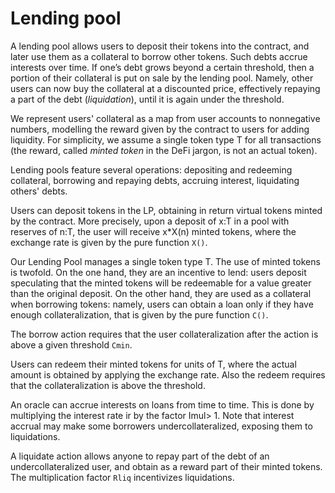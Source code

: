 # Lending pool

A lending pool allows users to deposit their tokens into the contract, and later use them as a collateral to borrow other tokens. Such debts accrue interests over time. If one’s debt grows beyond a certain threshold, then a portion of their collateral is put on sale by the lending pool. Namely, other users can now buy the collateral at a discounted price, effectively repaying a part of the debt (*liquidation*), until it is again under the threshold.

We represent users' collateral as a map from user accounts to nonnegative numbers, modelling the reward given by the contract to users for adding liquidity. For simplicity, we assume a single token type T for all transactions 
(the reward, called *minted token* in the DeFi jargon, is not an actual token). 

Lending pools feature several operations: depositing and redeeming collateral, borrowing and repaying debts, accruing interest, liquidating others' debts. 

Users can deposit tokens in the LP, obtaining in return virtual tokens minted by the contract. More precisely, upon a deposit of x:T in a pool with reserves of n:T, the user will receive x*X(n) minted tokens, where the exchange rate is given by the pure function `X()`.

Our Lending Pool manages a single token type T. The use of minted tokens is twofold. On the one hand, they are an incentive to lend: users deposit speculating that the minted tokens will be redeemable for a value greater than the original deposit. On the other hand, they are used as a collateral when borrowing tokens: namely, users can obtain a loan only if they have enough collateralization, that is given by the pure function `C()`.

The borrow action requires that the user collateralization after the action is above a given threshold `Cmin`.

Users can redeem their minted tokens for units of T, where the actual amount is obtained by applying the exchange rate. Also the redeem requires that the collateralization is above the threshold.

An oracle can accrue interests on loans from time to time. This is done by multiplying the interest rate ir by the factor Imul> 1. Note that interest accrual may make some borrowers undercollateralized, exposing them to liquidations. 

A liquidate action allows anyone to repay part of the debt of an undercollateralized user, and obtain as a reward part of their minted tokens. The multiplication factor `Rliq` incentivizes liquidations.